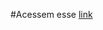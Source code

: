 #Acessem esse [link](https://github.com/Ileriayo/markdown-badges/blob/master/README.md)

<!--
## Hi there 👋

- 🎓 I'm currently studying Computer Science
- 🌱 I’m currently learning DevOps
- 🔭 I’m currently member of [E2PC](https://e2pc.unicentro.br/)



 My blog:
![Medium](https://img.shields.io/badge/Medium-12100E?style=for-the-badge&logo=medium&logoColor=white)

Tecnologies who I have experience:

![Firebase](https://img.shields.io/badge/firebase-a08021?style=for-the-badge&logo=firebase&logoColor=ffcd34)
![Postgres](https://img.shields.io/badge/postgres-%23316192.svg?style=for-the-badge&logo=postgresql&logoColor=white)
![Angular](https://img.shields.io/badge/angular-%23DD0031.svg?style=for-the-badge&logo=angular&logoColor=white)
![Ionic](https://img.shields.io/badge/Ionic-%233880FF.svg?style=for-the-badge&logo=Ionic&logoColor=white)
![Laravel](https://img.shields.io/badge/laravel-%23FF2D20.svg?style=for-the-badge&logo=laravel&logoColor=white)
	![Spring](https://img.shields.io/badge/spring-%236DB33F.svg?style=for-the-badge&logo=spring&logoColor=white)
 ![C](https://img.shields.io/badge/c-%2300599C.svg?style=for-the-badge&logo=c&logoColor=white)
<!--
**yorranan/yorranan** is a ✨ _special_ ✨ repository because its `README.md` (this file) appears on your GitHub profile.

Here are some ideas to get you started:

- 🔭 I’m currently working on ...
- 🌱 I’m currently learning ...
- 👯 I’m looking to collaborate on ...
- 🤔 I’m looking for help with ...
- 💬 Ask me about ...
- 📫 How to reach me: ...
- 😄 Pronouns: ...
- ⚡ Fun fact: ...
-->
